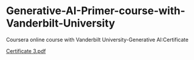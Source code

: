 # Generative-AI-Primer-course-with-Vanderbilt-University
Coursera online course with Vanderbilt University-Generative AI:Certificate

[Certificate 3.pdf](https://github.com/user-attachments/files/16461443/Certificate.3.pdf)
